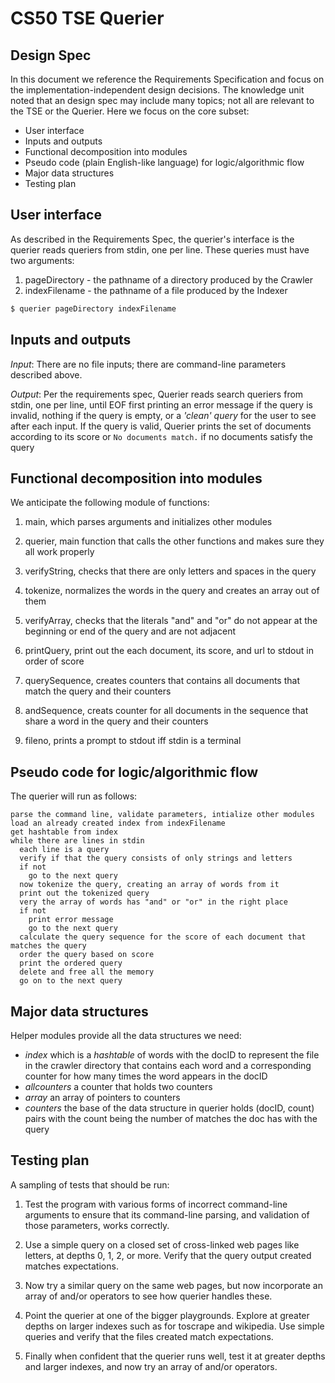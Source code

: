 # CS50 TSE Querier
## Design Spec

In this document we reference the Requirements Specification and focus on the implementation-independent design decisions. The knowledge unit noted that an design spec may include many topics; not all are relevant to the TSE or the Querier. Here we focus on the core subset:

- User interface
- Inputs and outputs
- Functional decomposition into modules
- Pseudo code (plain English-like language) for logic/algorithmic flow
- Major data structures
- Testing plan

## User interface

As described in the Requirements Spec, the querier's interface is the querier reads queriers from stdin, one per line. These queries must have two arguments:     
  1. pageDirectory - the pathname of a directory produced by the Crawler
  2. indexFilename - the pathname of a file produced by the Indexer

```bash
$ querier pageDirectory indexFilename
```

## Inputs and outputs

*Input*: There are no file inputs; there are command-line parameters described above.

*Output*: Per the requirements spec, Querier reads search queriers from stdin, one per line, until EOF first printing an error message if the query is invalid, nothing if the query is empty, or a _'clean' query_ for the user to see after each input. If the query is valid, Querier prints the set of documents according to its score or `No documents match.` if no documents satisfy the query

## Functional decomposition into modules

We anticipate the following module of functions:

1. main, which parses arguments and initializes other modules

2. querier, main function that calls the other functions and makes sure they all work properly

3. verifyString, checks that there are only letters and spaces in the query

4. tokenize, normalizes the words in the query and creates an array out of them

5. verifyArray, checks that the literals "and" and "or" do not appear at the beginning or end of the query and are not adjacent

6. printQuery, print out the each document, its score, and url to stdout in order of score

7. querySequence, creates counters that contains all documents that match the query and their counters

8. andSequence, creats counter for all documents in the sequence that share a word in the query and their counters

9. fileno, prints a prompt to stdout iff stdin is a terminal

## Pseudo code for logic/algorithmic flow

The querier will run as follows:

```
parse the command line, validate parameters, intialize other modules
load an already created index from indexFilename
get hashtable from index
while there are lines in stdin
  each line is a query
  verify if that the query consists of only strings and letters
  if not
    go to the next query
  now tokenize the query, creating an array of words from it
  print out the tokenized query
  very the array of words has "and" or "or" in the right place
  if not
    print error message
    go to the next query
  calculate the query sequence for the score of each document that matches the query
  order the query based on score
  print the ordered query
  delete and free all the memory
  go on to the next query
```

## Major data structures

Helper modules provide all the data structures we need:

- *index* which is a *hashtable* of words with the docID to represent the file in the crawler directory that contains each word and a corresponding counter for how many times the word appears in the docID
- *allcounters* a counter that holds two counters
- *array* an array of pointers to counters
- *counters* the base of the data structure in querier holds (docID, count) pairs with the count being the number of matches the doc has with the query

## Testing plan

A sampling of tests that should be run:

1. Test the program with various forms of incorrect command-line arguments to ensure that its command-line parsing, and validation of those parameters, works correctly.

2. Use a simple query on a closed set of cross-linked web pages like letters, at depths 0, 1, 2, or more. Verify that the query output created matches expectations.

3. Now try a similar query on the same web pages, but now incorporate an array of and/or operators to see how querier handles these.

4. Point the querier at one of the bigger playgrounds. Explore at greater depths on larger indexes such as for toscrape and wikipedia. Use simple queries and verify that the files created match expectations.

5. Finally when confident that the querier runs well, test it at greater depths and larger indexes, and now try an array of and/or operators.
